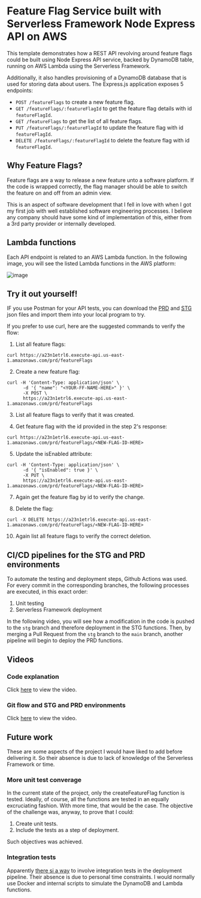 <!--
title: 'Serverless Framework Node Express API service backed by DynamoDB on AWS'
description: 'This template demonstrates how to develop and deploy a simple Node Express API service backed by DynamoDB running on AWS Lambda using the Serverless Framework.'
layout: Doc
framework: v4
platform: AWS
language: nodeJS
priority: 1
authorLink: 'https://github.com/serverless'
authorName: 'Serverless, Inc.'
authorAvatar: 'https://avatars1.githubusercontent.com/u/13742415?s=200&v=4'
-->

# Feature Flag Service built with Serverless Framework Node Express API on AWS

This template demonstrates how a REST API revolving around feature flags could be built using Node Express API service, backed by DynamoDB table, running on AWS Lambda using the Serverless Framework.

Additionally, it also handles provisioning of a DynamoDB database that is used for storing data about users. The Express.js application exposes 5 endpoints:

 - `POST /featureFlags` to create a new feature flag.
 - `GET /featureFlags/:featureFlagId` to get the feature flag details with id `featureFlagId`.
 - `GET /featureFlags` to get the list of all feature flags.
 - `PUT /featureFlags/:featureFlagId` to update the feature flag with id `featureFlagId`.
 - `DELETE /featureFlags/:featureFlagId` to delete the feature flag with id `featureFlagId`.

## Why Feature Flags?

Feature flags are a way to release a new feature unto a software platform. If the code is wrapped correctly, the flag manager should be able to switch the feature on and off from an admin view.

This is an aspect of software development that I fell in love with when I got my first job with well established software engineering processes. I believe any company should have some kind of implementation of this, either from a 3rd party provider or internally developed.

## Lambda functions

Each API endpoint is related to an AWS Lambda function. In the following image, you will see the listed Lambda functions in the AWS platform:

![image](https://github.com/user-attachments/assets/c1d6c01b-f6df-472f-8477-10ef7ec962fd)

## Try it out yourself!

IF you use Postman for your API tests, you can download the [PRD](https://github.com/tobiaGasparoni/feature-flag-service/blob/main/postman/Feature%20Flags%20Service%20(PRD).postman_collection.json) and [STG](https://github.com/tobiaGasparoni/feature-flag-service/blob/main/postman/Feature%20Flags%20Service%20(STG).postman_collection.json) json files and import them into your local program to try.

If you prefer to use curl, here are the suggested commands to verify the flow:

1. List all feature flags:

```
curl https://a23n1etrl6.execute-api.us-east-1.amazonaws.com/prd/featureFlags
```

2. Create a new feature flag:

```
curl -H 'Content-Type: application/json' \
      -d '{ "name": "<YOUR-FF-NAME-HERE>" }' \
      -X POST \
      https://a23n1etrl6.execute-api.us-east-1.amazonaws.com/prd/featureFlags
```

3. List all feature flags to verify that it was created.

4. Get feature flag with the id provided in the step 2's response:

```
curl https://a23n1etrl6.execute-api.us-east-1.amazonaws.com/prd/featureFlags/<NEW-FLAG-ID-HERE>
```

5. Update the isEnabled attribute:

```
curl -H 'Content-Type: application/json' \
      -d '{ "isEnabled": true }' \
      -X PUT \
      https://a23n1etrl6.execute-api.us-east-1.amazonaws.com/prd/featureFlags/<NEW-FLAG-ID-HERE>
```

7. Again get the feature flag by id to verify the change.

8. Delete the flag:

```
curl -X DELETE https://a23n1etrl6.execute-api.us-east-1.amazonaws.com/prd/featureFlags/<NEW-FLAG-ID-HERE>
```

10. Again list all feature flags to verify the correct deletion.

## CI/CD pipelines for the STG and PRD environments

To automate the testing and deployment steps, Github Actions was used. For every commit in the corresponding branches, the following processes are executed, in this exact order:

1. Unit testing
2. Serverless Framework deployment

In the following video, you will see how a modification in the code is pushed to the `stg` branch and therefore deployment in the STG functions. Then, by merging a Pull Request from the `stg` branch to the `main` branch, another pipeline will begin to deploy the PRD functions.

## Videos

### Code explanation

Click [here](https://youtu.be/zkXB8_eJMdw) to view the video.

### Git flow and STG and PRD environments

Click [here](https://youtu.be/8Di5QcnnwJU) to view the video.

## Future work

These are some aspects of the project I would have liked to add before delivering it. So their absence is due to lack of knowledge of the Serverless Framework or time. 

### More unit test converage

In the current state of the project, only the createFeatureFlag function is tested. Ideally, of course, all the functions are tested in an equally excruciating fashion. With more time, that would be the case. The objective of the challenge was, anyway, to prove that I could:
1. Create unit tests.
2. Include the tests as a step of deployment.

Such objectives was achieved.

### Integration tests

Apparently [there si a way](https://medium.com/@sassenthusiast/serverless-simplified-integrating-docker-containers-into-aws-lambda-via-serverless-yml-cdef9be1681e) to involve integration tests in the deployment pipeline. Their absence is due to personal time constraints. I would normally use Docker and internal scripts to simulate the DynamoDB and Lambda functions.
